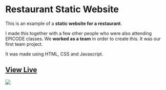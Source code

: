 # Restaurant Static Website

This is an example of a **static website for a restaurant**.

I made this together with a few other people who were also attending EPICODE classes. We **worked as a team** in order to create this. It was our first team project.

It was made using HTML, CSS and Javascript.


## [View Live](https://serenamk.github.io/RestaurantStaticSite/)

<img src="https://i.ibb.co/jz0XnBH/restaurant-site.gif">
